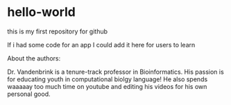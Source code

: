 # hello-world
this is my first repository for github

If i had some code for an app I could add it here for users to learn

About the authors:

Dr. Vandenbrink is a tenure-track professor in Bioinformatics. His passion is for educating youth in computational biolgy language! He also spends waaaaay too much time on youtube and editing his videos for his own personal good.

